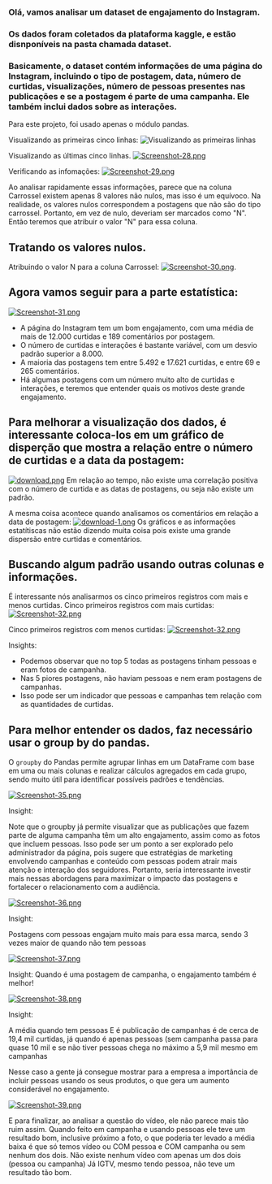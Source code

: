 ### Olá, vamos analisar um  dataset de engajamento do Instagram.
### Os dados foram coletados da plataforma kaggle, e estão disnponíveis na pasta chamada dataset.
### Basicamente, o dataset contém informações de uma página do Instagram, incluindo o tipo de postagem, data, número de curtidas, visualizações, número de pessoas presentes nas publicações e se a postagem é parte de uma campanha. Ele também inclui dados sobre as interações.

Para este projeto, foi usado apenas o módulo pandas.

Visualizando as primeiras cinco linhas:
![Visualizando as primeiras linhas](https://i.postimg.cc/Hxvz9rNb/Screenshot-27.png)

Visualizando as últimas cinco linhas.
[![Screenshot-28.png](https://i.postimg.cc/Y0c3s5pS/Screenshot-28.png)](https://postimg.cc/TL9gyH58)


Verificando as infomações:
[![Screenshot-29.png](https://i.postimg.cc/90V9TCmy/Screenshot-29.png)](https://postimg.cc/phGyMNnd)


Ao analisar rapidamente essas informações, parece que na coluna Carrossel existem apenas 8 valores não nulos, mas isso é um equívoco. Na realidade, os valores nulos correspondem a postagens que não são do tipo carrossel. Portanto, em vez de nulo, deveriam ser marcados como "N". Então teremos que atribuir o valor "N" para essa coluna.

## Tratando os valores nulos.
Atribuindo o valor N para a coluna Carrossel:
[![Screenshot-30.png](https://i.postimg.cc/76L8LT7z/Screenshot-30.png)](https://postimg.cc/bG4FCrmY).


## Agora vamos seguir para a parte estatística:
[![Screenshot-31.png](https://i.postimg.cc/TP3fKSvh/Screenshot-31.png)](https://postimg.cc/LJwr7xXM)

- A página do Instagram tem um bom engajamento, com uma média de mais de 12.000 curtidas e 189 comentários por postagem. 
- O número de curtidas e interações é bastante variável, com um desvio padrão superior a 8.000. 
- A maioria das postagens tem entre 5.492 e 17.621 curtidas, e entre 69 e 265 comentários. 
- Há algumas postagens com um número muito alto de curtidas e interações, e teremos que entender quais os motivos deste grande engajamento.

## Para melhorar a visualização dos dados, é interessante coloca-los em um gráfico de disperção que mostra a relação entre o número de curtidas e a data da postagem:
[![download.png](https://i.postimg.cc/R05w9ckP/download.png)](https://postimg.cc/xX5X3bTH)
Em relação ao tempo, não existe uma correlação positiva com o número de curtida e as datas de postagens, ou seja não existe um padrão.

A mesma coisa acontece quando analisamos os comentários em relação a data de postagem:
[![download-1.png](https://i.postimg.cc/FFVvxNF1/download-1.png)](https://postimg.cc/Rqh2SrHz)
Os gráficos e as informações estatítiscas não estão dizendo muita coisa pois existe uma grande dispersão entre curtidas e comentários.

## Buscando algum padrão usando outras colunas e informações.

É interessante nós analisarmos os cinco primeiros registros com mais e menos curtidas.
Cinco primeiros registros com mais curtidas:
[![Screenshot-32.png](https://i.postimg.cc/HxPQqfdM/Screenshot-32.png)](https://postimg.cc/VrnrMZSs)

Cinco primeiros registros com menos curtidas:
[![Screenshot-32.png](https://i.postimg.cc/HxPQqfdM/Screenshot-32.png)](https://postimg.cc/VrnrMZSs)

Insights:
- Podemos observar que no top 5 todas as postagens tinham pessoas e eram fotos de campanha.
- Nas 5 piores postagens, não haviam pessoas e nem eram postagens de campanhas.
- Isso pode ser um indicador que pessoas e campanhas tem relação com as quantidades de curtidas.

## Para melhor entender os dados, faz necessário usar o group by do pandas.
O `groupby` do Pandas permite agrupar linhas em um DataFrame com base em uma ou mais colunas e realizar cálculos agregados em cada grupo, sendo muito útil para  identificar  possíveis padrões e tendências.

[![Screenshot-35.png](https://i.postimg.cc/KjR6PkZM/Screenshot-35.png)](https://postimg.cc/bSfV8vSy)

Insight:

Note que o groupby já permite visualizar que as publicações que fazem parte de alguma campanha têm um alto engajamento, assim como as fotos que incluem pessoas. Isso pode ser um ponto a ser explorado pelo administrador da página, pois sugere que estratégias de marketing envolvendo campanhas e conteúdo com pessoas podem atrair mais atenção e interação dos seguidores. Portanto, seria interessante investir mais nessas abordagens para maximizar o impacto das postagens e fortalecer o relacionamento com a audiência.

[![Screenshot-36.png](https://i.postimg.cc/NGkDDfyy/Screenshot-36.png)](https://postimg.cc/8ssLPGmD)

Insight:

Postagens com pessoas engajam muito mais para essa marca, sendo 3 vezes maior de quando não tem pessoas

[![Screenshot-37.png](https://i.postimg.cc/154FF9D1/Screenshot-37.png)](https://postimg.cc/CzTdTpvc)

Insight:
Quando é uma postagem de campanha, o engajamento também é melhor!


[![Screenshot-38.png](https://i.postimg.cc/pTXrtZZM/Screenshot-38.png)](https://postimg.cc/WDCTG0C5)

Insight:

A média quando tem pessoas E é publicação de campanhas é de cerca de 19,4 mil curtidas, já quando é apenas pessoas (sem campanha passa para quase 10 mil e se não tiver pessoas chega no máximo a 5,9 mil mesmo em campanhas

Nesse caso a gente já consegue mostrar para a empresa a importância de incluir pessoas usando os seus produtos, o que gera um aumento considerável no engajamento.

[![Screenshot-39.png](https://i.postimg.cc/j5FxYr2y/Screenshot-39.png)](https://postimg.cc/tZFQFwhg)

E para finalizar, ao analisar a questão do vídeo, ele não parece mais tão ruim assim. Quando feito em campanha e usando pessoas ele teve um resultado bom, inclusive próximo a foto, o que poderia ter levado a média baixa é que só temos vídeo ou COM pessoa e COM campanha ou sem nenhum dos dois. 
Não existe nenhum vídeo com apenas um dos dois (pessoa ou campanha) Já IGTV, mesmo tendo pessoa, não teve um resultado tão bom.
